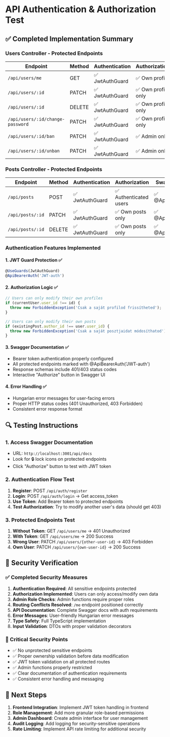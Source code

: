 # API Authentication & Authorization Test

## ✅ Completed Implementation Summary

### Users Controller - Protected Endpoints

| Endpoint                         | Method | Authentication  | Authorization       | Swagger Docs      |
| -------------------------------- | ------ | --------------- | ------------------- | ----------------- |
| `/api/users/me`                  | GET    | ✅ JwtAuthGuard | ✅ Own profile      | ✅ @ApiBearerAuth |
| `/api/users/:id`                 | PATCH  | ✅ JwtAuthGuard | ✅ Own profile only | ✅ @ApiBearerAuth |
| `/api/users/:id`                 | DELETE | ✅ JwtAuthGuard | ✅ Own profile only | ✅ @ApiBearerAuth |
| `/api/users/:id/change-password` | PATCH  | ✅ JwtAuthGuard | ✅ Own profile only | ✅ @ApiBearerAuth |
| `/api/users/:id/ban`             | PATCH  | ✅ JwtAuthGuard | ✅ Admin only       | ✅ @ApiBearerAuth |
| `/api/users/:id/unban`           | PATCH  | ✅ JwtAuthGuard | ✅ Admin only       | ✅ @ApiBearerAuth |

### Posts Controller - Protected Endpoints

| Endpoint         | Method | Authentication  | Authorization          | Swagger Docs      |
| ---------------- | ------ | --------------- | ---------------------- | ----------------- |
| `/api/posts`     | POST   | ✅ JwtAuthGuard | ✅ Authenticated users | ✅ @ApiBearerAuth |
| `/api/posts/:id` | PATCH  | ✅ JwtAuthGuard | ✅ Own posts only      | ✅ @ApiBearerAuth |
| `/api/posts/:id` | DELETE | ✅ JwtAuthGuard | ✅ Own posts only      | ✅ @ApiBearerAuth |

### Authentication Features Implemented

#### 1. **JWT Guard Protection** ✅

```typescript
@UseGuards(JwtAuthGuard)
@ApiBearerAuth('JWT-auth')
```

#### 2. **Authorization Logic** ✅

```typescript
// Users can only modify their own profiles
if (currentUser.user_id !== id) {
  throw new ForbiddenException('Csak a saját profilod frissítheted');
}

// Users can only modify their own posts
if (existingPost.author_id !== user.user_id) {
  throw new ForbiddenException('Csak a saját posztjaidat módosíthatod');
}
```

#### 3. **Swagger Documentation** ✅

- Bearer token authentication properly configured
- All protected endpoints marked with @ApiBearerAuth('JWT-auth')
- Response schemas include 401/403 status codes
- Interactive "Authorize" button in Swagger UI

#### 4. **Error Handling** ✅

- Hungarian error messages for user-facing errors
- Proper HTTP status codes (401 Unauthorized, 403 Forbidden)
- Consistent error response format

## 🔍 Testing Instructions

### 1. Access Swagger Documentation

- URL: `http://localhost:3001/api/docs`
- Look for 🔒 lock icons on protected endpoints
- Click "Authorize" button to test with JWT token

### 2. Authentication Flow Test

1. **Register**: POST `/api/auth/register`
2. **Login**: POST `/api/auth/login` → Get access_token
3. **Use Token**: Add Bearer token to protected endpoints
4. **Test Authorization**: Try to modify another user's data (should get 403)

### 3. Protected Endpoints Test

1. **Without Token**: GET `/api/users/me` → 401 Unauthorized
2. **With Token**: GET `/api/users/me` → 200 Success
3. **Wrong User**: PATCH `/api/users/{other-user-id}` → 403 Forbidden
4. **Own User**: PATCH `/api/users/{own-user-id}` → 200 Success

## 🎯 Security Verification

### ✅ Completed Security Measures

1. **Authentication Required**: All sensitive endpoints protected
2. **Authorization Implemented**: Users can only access/modify own data
3. **Admin Role Checks**: Admin functions require proper roles
4. **Routing Conflicts Resolved**: `/me` endpoint positioned correctly
5. **API Documentation**: Complete Swagger docs with auth requirements
6. **Error Messages**: User-friendly Hungarian error messages
7. **Type Safety**: Full TypeScript implementation
8. **Input Validation**: DTOs with proper validation decorators

### 🔐 Critical Security Points

- ✅ No unprotected sensitive endpoints
- ✅ Proper ownership validation before data modification
- ✅ JWT token validation on all protected routes
- ✅ Admin functions properly restricted
- ✅ Clear documentation of authentication requirements
- ✅ Consistent error handling and messaging

## 📝 Next Steps

1. **Frontend Integration**: Implement JWT token handling in frontend
2. **Role Management**: Add more granular role-based permissions
3. **Admin Dashboard**: Create admin interface for user management
4. **Audit Logging**: Add logging for security-sensitive operations
5. **Rate Limiting**: Implement API rate limiting for additional security
